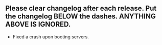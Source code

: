 Please clear changelog after each release.
Put the changelog BELOW the dashes. ANYTHING ABOVE IS IGNORED.
-----------------
- Fixed a crash upon booting servers.
